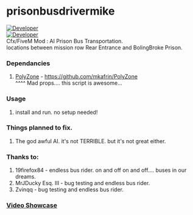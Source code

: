 # prisonbusdrivermike
[![Developer](https://img.shields.io/badge/Developer-WiPAFiveM-BADA55)](https://mad.kiwi)  
[![Developer](https://img.shields.io/github/repo-size/mikethemadkiwi/prisonbusdrivermike)](https://github.com/mikethemadkiwi/prisonbusdrivermike/releases/latest)  
Cfx/FiveM Mod : AI Prison Bus Transportation.   
locations between mission row Rear Entrance and BolingBroke Prison.

### Dependancies  
1. [PolyZone](https://github.com/mkafrin/PolyZone) - https://github.com/mkafrin/PolyZone   
^^^^ Mad props.... this script is awesome...   

### Usage  
1. install and run. no setup needed!   

### Things planned to fix.   
1. The god awful AI. it's not TERRIBLE. but it's not great either. 

### Thanks to:   
1. 19firefox84 - endless bus rider. on and off on and off.... buses in our dreams.
2. MrJDucky Esq. III - bug testing and endless bus rider.
2. Zvinqq - bug testing and endless bus rider.

### [Video Showcase](https://youtu.be/pJ-H5J8DZkw)
